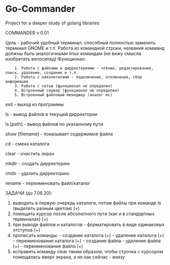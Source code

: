 # Go-Commander
Project for a deeper study of golang libraries

COMMANDER v 0.01

Цель - рабочий удобный терминал, способный полностью заменить терминал GNOME и т.п. Работа из командной строки, названия комманд должны быть аналогичными linux командам (не вижу смысла изобретать велосипед)
Функционал:

        1. Работа с файлами и дирректориями - чтение, редактирование, поиск, удаление, создание и т.п.
        2. Работа с накопителями - подключение, отключение, сбор информации
        3. Работа с сетью (функционал не определен)
        4. Встроенный сервер (функционал не определен)
        5. Встроенный файловый менеджер (аналог mc)


exit            -       выход из программы

ls              -       вывод файлов в текущей дирректории

ls [path]       -       вывод файлов по указанному пути

show [filename] -       показывает содержимое файла

cd              -       смена каталога

clear           -       очистить экран

mkdir           -       создать дирректорию

rmdir           -       удалить дирректорию

rename          -       переименовать файл/каталог







ЗАДАЧИ (до 7.06.20):
1) выводить в первую очередь каталоги, потом файлы при команде ls (выделять разным цветом) (+)
2) помещять курсор после абсолютного пути (как и в стандартных терминалах) (+)
3) при выводе файлов и каталогов - форматировать в виде одинаковых отступов (+)
4) прописать команды:
        - создание каталога (+)
        - удаление каталога (+)
        - переименование каталога (+)
        - создание файла
        - удаление файла (+)
        - переименование файла (+)
5) исправить команду clear таким образом, чтобы строчка с курсором помещалась вверх экрана, а не как сейчас - внизу
